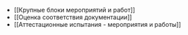 
- [[Крупные блоки мероприятий и работ]]
- [[Оценка соответствия документации]]
- [[Аттестационные испытания - мероприятия и работы]]


